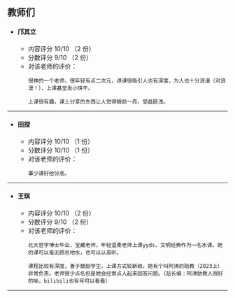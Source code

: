 ## 教师们  
- #### 邝其立  
  - 内容评分 10/10 （2 份）  
  - 分数评分 9/10 （2 份）  
  - 对该老师的评价：  
    ```
    很神的一个老师，很年轻有点二次元，讲课很吸引人也有深度，为人也十分浪漫（对浪漫！），上课甚至发小饼干。
    ```  
    ```
    上课很有趣，课上分享的东西让人觉得眼前一亮，受益匪浅。
    ```  

---  

- #### 田探 
  - 内容评分 10/10 （1 份）  
  - 分数评分 10/10 （1 份）  
  - 对该老师的评价：  
    ```  
    事少课好给分高。
    ```  

---

- #### 王琪 
  - 内容评分 10/10 （2 份）  
  - 分数评分 9/10 （2 份）  
  - 对该老师的评价：  
    ```  
    北大哲学博士毕业，宝藏老师，年轻温柔老师上课yyds，文明经典作为一名水课，她的课可以毫无顾忌地水，也可以认真听。
    ```  
    ```
    课程比较有深度，善于鼓励学生，上课方式较新颖。她有个叫阿沸的助教（2023上）非常负责。老师很少点名但是她会经常点人起来回答问题。（站长编：阿沸助教人很好的呦，bilibili也有号可以看看）
    ```  

---
